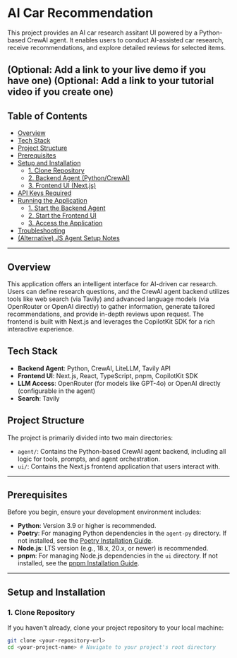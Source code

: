 # AI Car Recommendation

This project provides an AI car research assitant UI powered by a Python-based CrewAI agent. It enables users to conduct AI-assisted car research, receive recommendations, and explore detailed reviews for selected items.

**(Optional: Add a link to your live demo if you have one)**
**(Optional: Add a link to your tutorial video if you create one)**
---

## Table of Contents

- [Overview](#overview)
- [Tech Stack](#tech-stack)
- [Project Structure](#project-structure)
- [Prerequisites](#prerequisites)
- [Setup and Installation](#setup-and-installation)
  - [1. Clone Repository](#1-clone-repository)
  - [2. Backend Agent (Python/CrewAI)](#2-backend-agent-pythoncrewai)
  - [3. Frontend UI (Next.js)](#3-frontend-ui-nextjs)
- [API Keys Required](#api-keys-required)
- [Running the Application](#running-the-application)
  - [1. Start the Backend Agent](#1-start-the-backend-agent)
  - [2. Start the Frontend UI](#2-start-the-frontend-ui)
  - [3. Access the Application](#3-access-the-application)
- [Troubleshooting](#troubleshooting)
- [(Alternative) JS Agent Setup Notes](#alternative-js-agent-setup-notes)

---

## Overview

This application offers an intelligent interface for AI-driven car research. Users can define research questions, and the CrewAI agent backend utilizes tools like web search (via Tavily) and advanced language models (via OpenRouter or OpenAI directly) to gather information, generate tailored recommendations, and provide in-depth reviews upon request. The frontend is built with Next.js and leverages the CopilotKit SDK for a rich interactive experience.

## Tech Stack

* **Backend Agent**: Python, CrewAI, LiteLLM, Tavily API
* **Frontend UI**: Next.js, React, TypeScript, pnpm, CopilotKit SDK
* **LLM Access**: OpenRouter (for models like GPT-4o) or OpenAI directly (configurable in the agent)
* **Search**: Tavily

## Project Structure

The project is primarily divided into two main directories:

* `agent/`: Contains the Python-based CrewAI agent backend, including all logic for tools, prompts, and agent orchestration.
* `ui/`: Contains the Next.js frontend application that users interact with.

---

## Prerequisites

Before you begin, ensure your development environment includes:

* **Python**: Version 3.9 or higher is recommended.
* **Poetry**: For managing Python dependencies in the `agent-py` directory. If not installed, see the [Poetry Installation Guide](https://python-poetry.org/docs/#installation).
* **Node.js**: LTS version (e.g., 18.x, 20.x, or newer) is recommended.
* **pnpm**: For managing Node.js dependencies in the `ui` directory. If not installed, see the [pnpm Installation Guide](https://pnpm.io/installation).

---

## Setup and Installation

### 1. Clone Repository

If you haven't already, clone your project repository to your local machine:

```sh
git clone <your-repository-url>
cd <your-project-name> # Navigate to your project's root directory